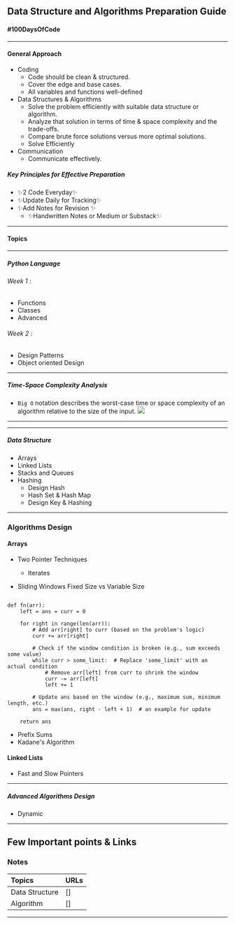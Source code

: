 ## Data Structure and Algorithms Preparation Guide

#### #100DaysOfCode
-------------------------------------------

#### General Approach 
- Coding 
    - Code should be clean & structured.
    - Cover the edge and base cases.
    - All variables and functions well-defined
- Data Structures & Algorithms 
    - Solve the problem efficiently with suitable data structure or  algorithm.
    - Analyze that solution in terms of time & space complexity and the trade-offs.
    - Compare brute force solutions versus more optimal solutions.
    - Solve Efficiently 
- Communication 
    - Communicate effectively.
    
##### Key Principles for Effective Preparation
- ✨2 Code Everyday✨
- ✨Update Daily for Tracking✨
- ✨Add Notes for Revision ✨
    -  ✨Handwritten Notes or Medium or Substack✨
---
#### Topics
---
##### Python Language
###### Week 1 :
- Functions
- Classes
- Advanced
###### Week 2 :
- Design Patterns
- Object oriented Design 
---
##### Time-Space Complexity Analysis 

- `Big O` notation describes the worst-case time or space complexity of an algorithm relative to the size of the input.
![](https://kajabi-storefronts-production.kajabi-cdn.com/kajabi-storefronts-production/products/306049/images/EDEK0CQaRFm7VyYLjZJ3_bigo.jpg)
---------
-----
##### Data Structure
- Arrays 
- Linked Lists
- Stacks and Queues
- Hashing
    - Design Hash
    - Hash Set & Hash Map
    - Design Key & Hashing

---
### Algorithms Design
#### Arrays
- Two Pointer Techniques
    - Iterates




- Sliding Windows Fixed Size vs Variable Size

  
```

def fn(arr):
    left = ans = curr = 0

    for right in range(len(arr)):
        # Add arr[right] to curr (based on the problem's logic)
        curr += arr[right]

        # Check if the window condition is broken (e.g., sum exceeds some value)
        while curr > some_limit:  # Replace 'some_limit' with an actual condition
            # Remove arr[left] from curr to shrink the window
            curr -= arr[left]
            left += 1

        # Update ans based on the window (e.g., maximum sum, minimum length, etc.)
        ans = max(ans, right - left + 1)  # an example for update

    return ans

  ```

- Prefix Sums
- Kadane's Algorithm

#### Linked Lists
- Fast and Slow Pointers
---

##### Advanced Algorithms Design
- Dynamic
----------

## Few Important points & Links

### Notes

| Topics         | URLs |
| :------------- | ---- |
| Data Structure | []   |
| Algorithm      | []   |

---
